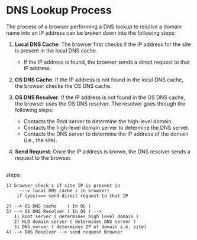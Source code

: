 # DNS Lookup Process

The process of a browser performing a DNS lookup to resolve a domain name into an IP address can be broken down into the following steps:

1. **Local DNS Cache**: The browser first checks if the IP address for the site is present in the local DNS cache.
   - If the IP address is found, the browser sends a direct request to that IP address.

2. **OS DNS Cache**: If the IP address is not found in the local DNS cache, the browser checks the OS DNS cache.

3. **OS DNS Resolver**: If the IP address is not found in the OS DNS cache, the browser uses the OS DNS resolver. The resolver goes through the following steps:
   - Contacts the Root server to determine the high-level domain.
   - Contacts the high-level domain server to determine the DNS server.
   - Contacts the DNS server to determine the IP address of the domain (i.e., the site).

4. **Send Request**: Once the IP address is known, the DNS resolver sends a request to the browser.

##
steps:
```
1) browser check's if site IP is present in
     ---> local DNS cache ( in browser)
    if (yes)==> send direct request to that IP

2) --> OS DNS cache    ( In OS )
3) --> OS DNS Resolver ( In OS ) --> 
   1) Root server ( determines high level domain )
   2) HLD domain server ( determines DNS server )
   3) DNS server ( determines IP of domain i.e. site)
4) --> DNS Resolver --> send request Browser 
```